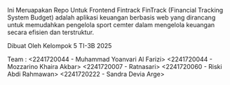 Ini Meruapakan Repo Untuk Frontend Fintrack 
FinTrack (Financial Tracking System Budget) adalah aplikasi keuangan berbasis web yang dirancang untuk memudahkan pengelola sport cemter dalam mengelola keuangan secara efisien dan terstruktur.

Dibuat Oleh Kelompok 5 TI-3B 2025

Team :
<2241720044 - Muhammad Yoanvari Al Farizi>
<2241720044 - Mozzarino Khaira Akbar>
<2241720007 - Ratnasari>
<2241720060 - Riski Abdi Rahmawan>
<2241720222 - Sandra Devia Arge>
